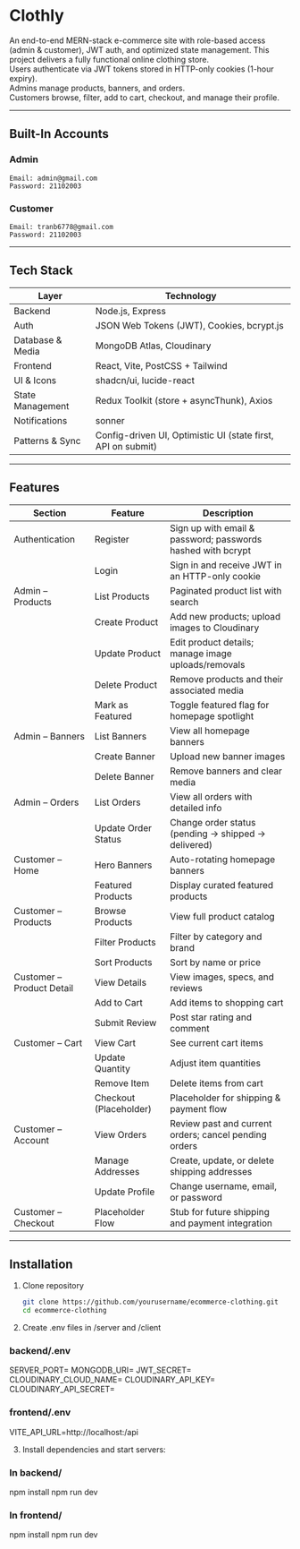 # Clothly

An end-to-end MERN-stack e-commerce site with role-based access (admin & customer), JWT auth, and optimized state management.
This project delivers a fully functional online clothing store.  
Users authenticate via JWT tokens stored in HTTP-only cookies (1-hour expiry).  
Admins manage products, banners, and orders.  
Customers browse, filter, add to cart, checkout, and manage their profile.

---

## Built-In Accounts

  ### Admin
    Email: admin@gmail.com
    Password: 21102003

  ### Customer
    Email: tranb6778@gmail.com
    Password: 21102003

---

## Tech Stack

| Layer            | Technology                                                      |
|------------------|-----------------------------------------------------------------|
| Backend          | Node.js, Express                                                |
| Auth             | JSON Web Tokens (JWT), Cookies, bcrypt.js                       |
| Database & Media | MongoDB Atlas, Cloudinary                                       |
| Frontend         | React, Vite, PostCSS + Tailwind                                 |
| UI & Icons       | shadcn/ui, lucide-react                                         |
| State Management | Redux Toolkit (store + asyncThunk), Axios                       |
| Notifications    | sonner                                                          |
| Patterns & Sync  | Config-driven UI, Optimistic UI (state first, API on submit)    |

---

## Features

| Section                  | Feature                     | Description                                                        |
|--------------------------|-----------------------------|--------------------------------------------------------------------|
| Authentication           | Register                    | Sign up with email & password; passwords hashed with bcrypt        |
|                          | Login                       | Sign in and receive JWT in an HTTP-only cookie                    |
| Admin – Products   | List Products               | Paginated product list with search                                 |
|                          | Create Product              | Add new products; upload images to Cloudinary                      |
|                          | Update Product              | Edit product details; manage image uploads/removals                |
|                          | Delete Product              | Remove products and their associated media                         |
|                          | Mark as Featured            | Toggle featured flag for homepage spotlight                        |
| Admin – Banners    | List Banners                | View all homepage banners                                          |
|                          | Create Banner               | Upload new banner images                                           |
|                          | Delete Banner               | Remove banners and clear media                                     |
| Admin – Orders     | List Orders                 | View all orders with detailed info                                 |
|                          | Update Order Status         | Change order status (pending → shipped → delivered)                |
| Customer – Home   | Hero Banners                | Auto-rotating homepage banners                                     |
|                          | Featured Products           | Display curated featured products                                  |
| Customer – Products | Browse Products           | View full product catalog                                          |
|                          | Filter Products             | Filter by category and brand                                       |
|                          | Sort Products               | Sort by name or price                                              |
| Customer – Product Detail | View Details       | View images, specs, and reviews                                    |
|                          | Add to Cart                 | Add items to shopping cart                                         |
|                          | Submit Review               | Post star rating and comment                                       |
| Customer – Cart   | View Cart                   | See current cart items                                             |
|                          | Update Quantity             | Adjust item quantities                                             |
|                          | Remove Item                 | Delete items from cart                                             |
|                          | Checkout (Placeholder)      | Placeholder for shipping & payment flow                            |
| Customer – Account| View Orders                 | Review past and current orders; cancel pending orders              |
|                          | Manage Addresses            | Create, update, or delete shipping addresses                       |
|                          | Update Profile              | Change username, email, or password                                |
| Customer – Checkout | Placeholder Flow          | Stub for future shipping and payment integration                   |


---

## Installation

1. Clone repository  
   ```bash
   git clone https://github.com/yourusername/ecommerce-clothing.git
   cd ecommerce-clothing

2. Create .env files in /server and /client
  ### backend/.env
  SERVER_PORT=<port>
  MONGODB_URI=<your-mongodb-uri>
  JWT_SECRET=<your-jwt-secret>
  CLOUDINARY_CLOUD_NAME=<name>
  CLOUDINARY_API_KEY=<key>
  CLOUDINARY_API_SECRET=<secret>

  ### frontend/.env
  VITE_API_URL=http://localhost:<port>/api

3. Install dependencies and start servers:
  ### In backend/
  npm install
  npm run dev

  ### In frontend/
  npm install
  npm run dev

